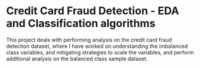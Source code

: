 # Credit Card Fraud Detection - EDA and Classification algorithms

This project deals with performing analysis on the credit card fraud detection dataset, where I have worked on understanding the imbalanced class variables, and mitigating strategies to scale the variables, and perform additional analysis on the balanced class sample dataset.
